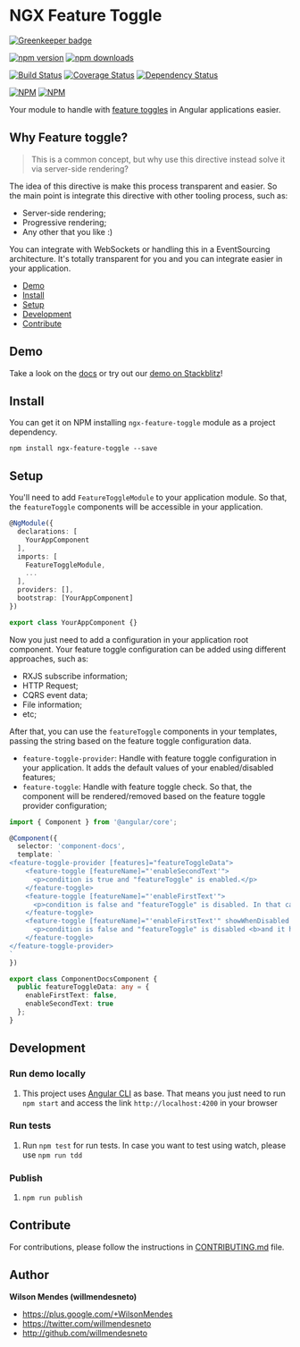 # NGX Feature Toggle

[![Greenkeeper badge](https://badges.greenkeeper.io/willmendesneto/ngx-feature-toggle.svg)](https://greenkeeper.io/)

[![npm version](https://badge.fury.io/js/ngx-feature-toggle.svg)](http://badge.fury.io/js/ngx-feature-toggle) [![npm downloads](https://img.shields.io/npm/dm/ngx-feature-toggle.svg)](https://npmjs.org/ngx-feature-toggle)

[![Build Status](https://circleci.com/gh/willmendesneto/ngx-feature-toggle.svg?style=shield)](https://circleci.com/gh/willmendesneto/ngx-feature-toggle)
[![Coverage Status](https://coveralls.io/repos/willmendesneto/ngx-feature-toggle/badge.svg?branch=master)](https://coveralls.io/r/willmendesneto/ngx-feature-toggle?branch=master)
[![Dependency Status](https://david-dm.org/willmendesneto/ngx-feature-toggle.svg)](https://david-dm.org/willmendesneto/ngx-feature-toggle)

[![NPM](https://nodei.co/npm/ngx-feature-toggle.png?downloads=true&downloadRank=true&stars=true)](https://npmjs.org/ngx-feature-toggle)
[![NPM](https://nodei.co/npm-dl/ngx-feature-toggle.png?height=3&months=3)](https://npmjs.org/ngx-feature-toggle)

Your module to handle with [feature toggles](http://martinfowler.com/bliki/FeatureToggle.html) in Angular applications easier.

## Why Feature toggle?

> This is a common concept, but why use this directive instead solve it via server-side rendering?

The idea of this directive is make this process transparent and easier. So the main point is integrate this directive with other tooling process, such as:
- Server-side rendering;
- Progressive rendering;
- Any other that you like :)

You can integrate with WebSockets or handling this in a EventSourcing architecture. It's totally transparent for you and you can integrate easier in your application.


* [Demo](#demo)
* [Install](#install)
* [Setup](#setup)
* [Development](#development)
* [Contribute](#contribute)


## Demo

Take a look on the [docs](https://willmendesneto.github.io/ngx-feature-toggle/index.html) or try out our [demo on Stackblitz](https://stackblitz.com/edit/ngx-feature-toggle-sample)!


## Install

You can get it on NPM installing `ngx-feature-toggle` module as a project dependency.

```shell
npm install ngx-feature-toggle --save
```

## Setup

You'll need to add `FeatureToggleModule` to your application module. So that, the `featureToggle` components will be accessible in your application.

```typescript
@NgModule({
  declarations: [
    YourAppComponent
  ],
  imports: [
    FeatureToggleModule,
    ...
  ],
  providers: [],
  bootstrap: [YourAppComponent]
})

export class YourAppComponent {}

```

Now you just need to add a configuration in your application root component. Your feature toggle configuration can be added using different approaches, such as:

- RXJS subscribe information;
- HTTP Request;
- CQRS event data;
- File information;
- etc;

After that, you can use the `featureToggle` components in your templates, passing the string based on the feature toggle configuration data.

- `feature-toggle-provider`: Handle with feature toggle configuration in your application. It adds the default values of your enabled/disabled features;
- `feature-toggle`: Handle with feature toggle check. So that, the component will be rendered/removed based on the feature toggle provider configuration;

```typescript
import { Component } from '@angular/core';

@Component({
  selector: 'component-docs',
  template: `
<feature-toggle-provider [features]="featureToggleData">
    <feature-toggle [featureName]="'enableSecondText'">
      <p>condition is true and "featureToggle" is enabled.</p>
    </feature-toggle>
    <feature-toggle [featureName]="'enableFirstText'">
      <p>condition is false and "featureToggle" is disabled. In that case this content should not be rendered.</p>
    </feature-toggle>
    <feature-toggle [featureName]="'enableFirstText'" showWhenDisabled >
      <p>condition is false and "featureToggle" is disabled <b>and it has "showWhenDisabled" attribute.</b> In that case this content should be rendered.</p>
    </feature-toggle>
</feature-toggle-provider>
`
})

export class ComponentDocsComponent {
  public featureToggleData: any = {
    enableFirstText: false,
    enableSecondText: true
  };
}

```


## Development

### Run demo locally

1. This project uses [Angular CLI]() as base. That means you just need to run `npm start` and access the link `http://localhost:4200` in your browser


### Run tests

1. Run `npm test` for run tests. In case you want to test using watch, please use `npm run tdd`


### Publish

1. `npm run publish`


## Contribute

For contributions, please follow the instructions in [CONTRIBUTING.md](https://github.com/willmendesneto/ngx-feature-toggle/blob/master/CONTRIBUTING.md) file.


## Author

**Wilson Mendes (willmendesneto)**
+ <https://plus.google.com/+WilsonMendes>
+ <https://twitter.com/willmendesneto>
+ <http://github.com/willmendesneto>

